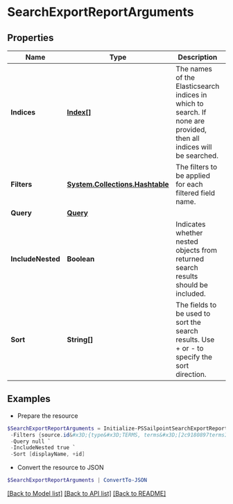 # SearchExportReportArguments
## Properties

Name | Type | Description | Notes
------------ | ------------- | ------------- | -------------
**Indices** | [**Index[]**](Index.md) | The names of the Elasticsearch indices in which to search. If none are provided, then all indices will be searched. | [optional] 
**Filters** | [**System.Collections.Hashtable**](ModelFilter.md) | The filters to be applied for each filtered field name. | [optional] 
**Query** | [**Query**](Query.md) |  | 
**IncludeNested** | **Boolean** | Indicates whether nested objects from returned search results should be included. | [optional] [default to $true]
**Sort** | **String[]** | The fields to be used to sort the search results. Use + or - to specify the sort direction. | [optional] 

## Examples

- Prepare the resource
```powershell
$SearchExportReportArguments = Initialize-PSSailpointSearchExportReportArguments  -Indices [entitlements] `
 -Filters {source.id&#x3D;{type&#x3D;TERMS, terms&#x3D;[2c9180897termsId780bd2920576]}, source.name.exact&#x3D;{type&#x3D;TERMS, terms&#x3D;[IdentityNow], exclude&#x3D;true}} `
 -Query null `
 -IncludeNested true `
 -Sort [displayName, +id]
```

- Convert the resource to JSON
```powershell
$SearchExportReportArguments | ConvertTo-JSON
```

[[Back to Model list]](../README.md#documentation-for-models) [[Back to API list]](../README.md#documentation-for-api-endpoints) [[Back to README]](../README.md)

